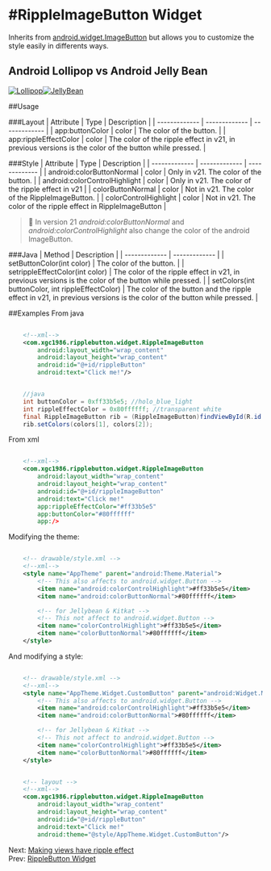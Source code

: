 #RippleImageButton Widget
=========================

Inherits from [android.widget.ImageButton](http://developer.android.com/reference/android/widget/ImageButton.html) but allows you to customize the style easily in differents ways.

## Android Lollipop vs Android Jelly Bean

[![Lollipop](img/RippleImageButtonV21.gif)](demo)[![JellyBean](img/RippleImageButtonV16.gif)](demo)


##Usage

###Layout
| Attribute  | Type | Description |
| ------------- | ------------- | ------------- |
| app:buttonColor  | color  | The color of the button. |
| app:rippleEffectColor  | color  | The color of the ripple effect in v21, in previous versions is the color of the button while pressed. |

###Style
| Attribute  | Type | Description |
| ------------- | ------------- | ------------- |
| android:colorButtonNormal  | color  |  Only in v21. The color of the button. |
| android:colorControlHighlight  | color  | Only in v21. The color of the ripple effect in v21 |
| colorButtonNormal  | color  |  Not in v21. The color of the RippleImageButton. |
| colorControlHighlight  | color  | Not in v21. The color of the ripple effect in RippleImageButton |

> **:paperclip:** In version 21 *android:colorButtonNormal* and *android:colorControlHighlight* also change the color of the android ImageButton.

###Java
| Method  | Description |
| ------------- | ------------- |
| setButtonColor(int color)  | The color of the button. |
| setrippleEffectColor(int color)  | The color of the ripple effect in v21, in previous versions is the color of the button while pressed. |
| setColors(int buttonColor, int rippleEffectColor)  | The color of the button and the ripple effect in v21, in previous versions is the color of the button while pressed. |

##Examples
From java
```xml

	<!--xml-->
    <com.xgc1986.ripplebutton.widget.RippleImageButton
        android:layout_width="wrap_content"
        android:layout_height="wrap_content"
        android:id="@+id/rippleButton"
        android:text="Click me!"/>
```

```java

	//java
	int buttonColor = 0xff33b5e5; //holo_blue_light
	int rippleEffectColor = 0x80ffffff; //transparent white
	final RippleImageButton rib = (RippleImageButton)findViewById(R.id.rippleImageButton);
	rib.setColors(colors[1], colors[2]);
```

From xml
```xml

	<!--xml-->
    <com.xgc1986.ripplebutton.widget.RippleImageButton
        android:layout_width="wrap_content"
        android:layout_height="wrap_content"
        android:id="@+id/rippleImageButton"
        android:text="Click me!"
        app:rippleEffectColor="#ff33b5e5"
        app:buttonColor="#80ffffff"
        app:/>
```

Modifying the theme:

```xml

	<!-- drawable/style.xml -->
	<!--xml-->
    <style name="AppTheme" parent="android:Theme.Material">
    	<!-- This also affects to android.widget.Button -->
    	<item name="android:colorControlHighlight">#ff33b5e5</item>
        <item name="android:colorButtonNormal">#80ffffff</item>

        <!-- for Jellybean & Kitkat -->
        <!-- This not affect to android.widget.Button -->
        <item name="colorControlHighlight">#ff33b5e5</item>
        <item name="colorButtonNormal">#80ffffff</item>
    </style>
```

And modifying a style:

```xml

	<!-- drawable/style.xml -->
	<!--xml-->
    <style name="AppTheme.Widget.CustomButton" parent="android:Widget.Material.Button">
    	<!-- This also affects to android.widget.Button -->
    	<item name="android:colorControlHighlight">#ff33b5e5</item>
        <item name="android:colorButtonNormal">#80ffffff</item>

        <!-- for Jellybean & Kitkat -->
        <!-- This not affect to android.widget.Button -->
        <item name="colorControlHighlight">#ff33b5e5</item>
        <item name="colorButtonNormal">#80ffffff</item>
    </style>
```

```xml

	<!-- layout -->
	<!--xml-->
    <com.xgc1986.ripplebutton.widget.RippleImageButton
        android:layout_width="wrap_content"
        android:layout_height="wrap_content"
        android:id="@+id/rippleButton"
        android:text="Click me!"
        android:theme="@style/AppTheme.Widget.CustomButton"/>
```


Next: [Making views have ripple effect](RippleDrawableHelper.md)<br>
Prev: [RippleButton Widget](RippleButton.md)
